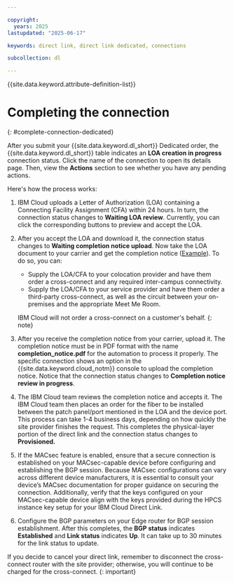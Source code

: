 ```yaml
---

copyright:
  years: 2025
lastupdated: "2025-06-17"

keywords: direct link, direct link dedicated, connections

subcollection: dl

---
```


{{site.data.keyword.attribute-definition-list}}

# Completing the connection
{: #complete-connection-dedicated}

After you submit your {{site.data.keyword.dl_short}} Dedicated order, the {{site.data.keyword.dl_short}} table indicates an **LOA creation in progress** connection status. Click the name of the connection to open its details page. Then, view the **Actions** section to see whether you have any pending actions.

Here's how the process works:

1. IBM Cloud uploads a Letter of Authorization (LOA) containing a Connecting Facility Assignment (CFA) within 24 hours. In turn, the connection status changes to **Waiting LOA review**. Currently, you can click the corresponding buttons to preview and accept the LOA.
1. After you accept the LOA and download it, the connection status changes to **Waiting completion notice upload**. Now take the LOA document to your carrier and get the completion notice ([Example](/docs/dl?topic=dl-completion-notice-example)). To do so, you can:

   * Supply the LOA/CFA to your colocation provider and have them order a cross-connect and any required inter-campus connectivity.
   * Supply the LOA/CFA to your service provider and have them order a third-party cross-connect, as well as the circuit between your on-premises and the appropriate Meet Me Room.

   IBM Cloud will not order a cross-connect on a customer's behalf.
   {: note}

1. After you receive the completion notice from your carrier, upload it. The completion notice must be in PDF format with the name **completion_notice.pdf** for the automation to process it properly. The specific connection shows an option in the {{site.data.keyword.cloud_notm}} console to upload the completion notice. Notice that the connection status changes to **Completion notice review in progress**.

1. The IBM Cloud team reviews the completion notice and accepts it. The IBM Cloud team then places an order for the fiber to be installed between the patch panel/port mentioned in the LOA and the device port. This process can take 1-4 business days, depending on how quickly the site provider finishes the request. This completes the physical-layer portion of the direct link and the connection status changes to **Provisioned.**

1. If the MACsec feature is enabled, ensure that a secure connection is established on your MACsec-capable device before configuring and establishing the BGP session. Because MACsec configurations can vary across different device manufacturers, it is essential to consult your device’s MACsec documentation for proper guidance on securing the connection. Additionally, verify that the keys configured on your MACsec-capable device align with the keys provided during the HPCS instance key setup for your IBM Cloud Direct Link.

1. Configure the BGP parameters on your Edge router for BGP session establishment. After this completes, the **BGP status** indicates **Established** and **Link status** indicates **Up**. It can take up to 30 minutes for the link status to update.

If you decide to cancel your direct link, remember to disconnect the cross-connect router with the site provider; otherwise, you will continue to be charged for the cross-connect.
{: important}
